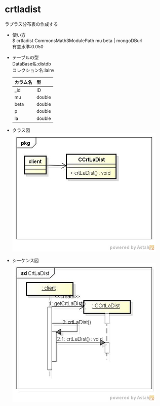 crtladist
=========
ラプラス分布表の作成する

* 使い方  
  $ crtladist CommonsMath3ModulePath mu beta | mongoDBurl  
  有意水準:0.050  

* テーブルの型  
  DataBase名:distdb  
  コレクション名:lainv  

  |カラム名|型     |
  |--------|-------|
  |_id     |ID     |
  |mu      |double |
  |beta    |double |
  |p       |double |
  |la      |double |
  
* クラス図  
![crtladist](images/pkgCrtLaDist.jpg)

* シーケンス図  
![crtladist](images/sdCrtLaDist.jpg)

